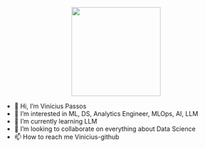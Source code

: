 <p align="center">
<img src="https://github.com/viniciuspassos771/first_repository/assets/140769822/95a0342b-5c69-4850-afea-5dcb6a7bd44e" width="200" />
</p>


- 👋 Hi, I’m Vinícius Passos
- 👀 I’m interested in ML, DS, Analytics Engineer, MLOps, AI, LLM
- 🌱 I’m currently learning LLM
- 💞️ I’m looking to collaborate on everything about Data Science
- 📫 How to reach me Vinicius-github

<!---
Vinicius-github/Vinicius-github is a ✨ special ✨ repository because its `README.md` (this file) appears on your GitHub profile.
You can click the Preview link to take a look at your changes.
--->
